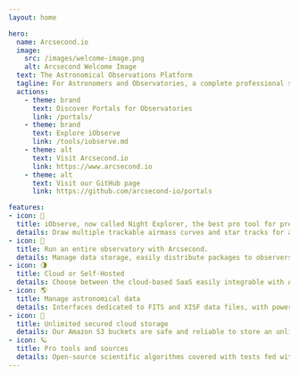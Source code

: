 ```yaml
---
layout: home

hero:
  name: Arcsecond.io
  image:
    src: /images/welcome-image.png
    alt: Arcsecond Welcome Image 
  text: The Astronomical Observations Platform 
  tagline: For Astronomers and Observatories, a complete professional software suite to prepare observations, manage data and execute night operations.
  actions:
    - theme: brand
      text: Discover Portals for Observatories
      link: /portals/
    - theme: brand
      text: Explore iObserve
      link: /tools/iobserve.md
    - theme: alt
      text: Visit Arcsecond.io
      link: https://www.arcsecond.io
    - theme: alt
      text: Visit our GitHub page
      link: https://github.com/arcsecond-io/portals

features:
- icon: 🔭
  title: iObserve, now called Night Explorer, the best pro tool for preparing observations.
  details: Draw multiple trackable airmass curves and star tracks for any celestial object, exoplanet, solar system planet, or asteroids & comets, plus a ton of other features.
- icon: 🌌
  title: Run an entire observatory with Arcsecond.
  details: Manage data storage, easily distribute packages to observers, and soon, have your own customizable telescope schedule, time proposals, observers management etc.
- icon: 🌗
  title: Cloud or Self-Hosted
  details: Choose between the cloud-based SaaS easily integrable with APIs, or (in a near future) run it in your own environment (and still enjoy APIs).
- icon: 🌎
  title: Manage astronomical data
  details: Interfaces dedicated to FITS and XISF data files, with powerful header search and automatic previews, as well as night reconstruction. 
- icon: 🌃
  title: Unlimited secured cloud storage
  details: Our Amazon S3 buckets are safe and reliable to store an unlimited amount of scientific data with a purely linear pricing. 
- icon: 🪐
  title: Pro tools and sources
  details: Open-source scientific algorithms covered with tests fed with official sources (Simbad/CDS, JPL, IRPAC, NED etc) allowing to build converters, calculators, transit browsers etc.
---
```


